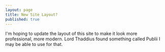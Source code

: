```yaml
---
layout: page
title: New Site Layout?
published: true
---
```


<p>I'm hoping to update the layout of this site to make it look more professional, more modern. Lord Thaddius found something called Publii I may be able to use for that.</p>
